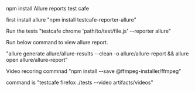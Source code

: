 npm install 
Allure reports test cafe 

first install allure "npm install testcafe-reporter-allure"

Run the tests "testcafe chrome 'path/to/test/file.js' --reporter allure"

Run below command to view allure report.

"allure generate allure/allure-results --clean -o allure/allure-report && allure open allure/allure-report"


Video recoring commnad
"npm install --save @ffmpeg-installer/ffmpeg"

command is "testcafe firefox ./tests --video artifacts/videos"
